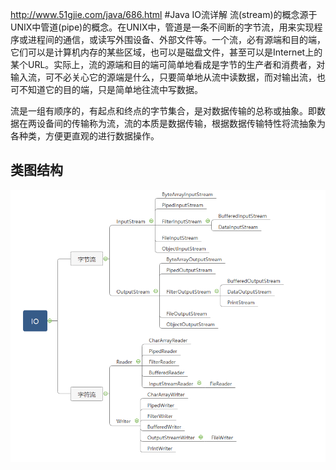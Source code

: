 http://www.51gjie.com/java/686.html
#Java IO流详解
流(stream)的概念源于UNIX中管道(pipe)的概念。在UNIX中，管道是一条不间断的字节流，用来实现程序或进程间的通信，或读写外围设备、外部文件等。一个流，必有源端和目的端，它们可以是计算机内存的某些区域，也可以是磁盘文件，甚至可以是Internet上的某个URL。实际上，流的源端和目的端可简单地看成是字节的生产者和消费者，对输入流，可不必关心它的源端是什么，只要简单地从流中读数据，而对输出流，也可不知道它的目的端，只是简单地往流中写数据。

流是一组有顺序的，有起点和终点的字节集合，是对数据传输的总称或抽象。即数据在两设备间的传输称为流，流的本质是数据传输，根据数据传输特性将流抽象为各种类，方便更直观的进行数据操作。 
## 类图结构
![IO](IO.png)